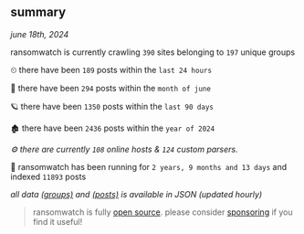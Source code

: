 
## summary
_june 18th, 2024_

ransomwatch is currently crawling `390` sites belonging to `197` unique groups

⏲ there have been `189` posts within the `last 24 hours`

🦈 there have been `294` posts within the `month of june`

🪐 there have been `1350` posts within the `last 90 days`

🏚 there have been `2436` posts within the `year of 2024`

_⚙️ there are currently `108` online hosts & `124` custom parsers._

🦕 ransomwatch has been running for `2 years, 9 months and 13 days` and indexed `11893` posts

_all data  [(groups)](http://ransomwhat.telemetry.ltd/groups) and [(posts)](http://ransomwhat.telemetry.ltd/posts) is available in JSON (updated hourly)_

> ransomwatch is fully [open source](https://github.com/joshhighet/ransomwatch#ransomwatch--). please consider [sponsoring](https://github.com/sponsors/joshhighet) if you find it useful!
